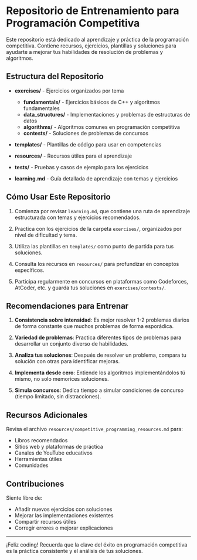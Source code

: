 # Repositorio de Entrenamiento para Programación Competitiva

Este repositorio está dedicado al aprendizaje y práctica de la programación competitiva. Contiene recursos, ejercicios, plantillas y soluciones para ayudarte a mejorar tus habilidades de resolución de problemas y algoritmos.

## Estructura del Repositorio

- **exercises/** - Ejercicios organizados por tema
  - **fundamentals/** - Ejercicios básicos de C++ y algoritmos fundamentales
  - **data_structures/** - Implementaciones y problemas de estructuras de datos
  - **algorithms/** - Algoritmos comunes en programación competitiva
  - **contests/** - Soluciones de problemas de concursos

- **templates/** - Plantillas de código para usar en competencias

- **resources/** - Recursos útiles para el aprendizaje

- **tests/** - Pruebas y casos de ejemplo para los ejercicios

- **learning.md** - Guía detallada de aprendizaje con temas y ejercicios

## Cómo Usar Este Repositorio

1. Comienza por revisar `learning.md`, que contiene una ruta de aprendizaje estructurada con temas y ejercicios recomendados.

2. Practica con los ejercicios de la carpeta `exercises/`, organizados por nivel de dificultad y tema.

3. Utiliza las plantillas en `templates/` como punto de partida para tus soluciones.

4. Consulta los recursos en `resources/` para profundizar en conceptos específicos.

5. Participa regularmente en concursos en plataformas como Codeforces, AtCoder, etc. y guarda tus soluciones en `exercises/contests/`.

## Recomendaciones para Entrenar

1. **Consistencia sobre intensidad**: Es mejor resolver 1-2 problemas diarios de forma constante que muchos problemas de forma esporádica.

2. **Variedad de problemas**: Practica diferentes tipos de problemas para desarrollar un conjunto diverso de habilidades.

3. **Analiza tus soluciones**: Después de resolver un problema, compara tu solución con otras para identificar mejoras.

4. **Implementa desde cero**: Entiende los algoritmos implementándolos tú mismo, no solo memorices soluciones.

5. **Simula concursos**: Dedica tiempo a simular condiciones de concurso (tiempo limitado, sin distracciones).

## Recursos Adicionales

Revisa el archivo `resources/competitive_programming_resources.md` para:
- Libros recomendados
- Sitios web y plataformas de práctica
- Canales de YouTube educativos
- Herramientas útiles
- Comunidades

## Contribuciones

Siente libre de:
- Añadir nuevos ejercicios con soluciones
- Mejorar las implementaciones existentes
- Compartir recursos útiles
- Corregir errores o mejorar explicaciones

---

¡Feliz coding! Recuerda que la clave del éxito en programación competitiva es la práctica consistente y el análisis de tus soluciones.
